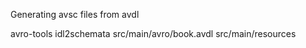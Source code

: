 Generating avsc files from avdl

avro-tools idl2schemata src/main/avro/book.avdl src/main/resources 